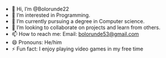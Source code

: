 - 👋 Hi, I’m @Bolorunde22
- 👀 I’m interested in Programming.
- 🌱 I’m currently pursuing a degree in Computer science. 
- 💞️ I’m looking to collaborate on projects and learn from others.
- 📫 How to reach me: Email: bolorunde53@gmail.com
- 😄 Pronouns: He/him
- ⚡ Fun fact: I enjoy playing video games in my free time
